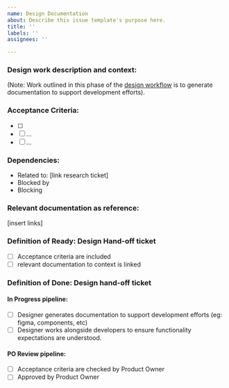 ```yaml
---
name: Design Documentation
about: Describe this issue template's purpose here.
title: ''
labels: ''
assignees: ''

---
```


### Design work description and context:

(Note: Work outlined in this phase of the [design workflow](https://app.mural.co/t/bcparks2575/m/bcparks2575/1740009580466/581d5ec8e845cefd5dfab701fe51a23292eb742c) is to generate documentation to support development efforts).


### Acceptance Criteria:
- [ ] 
- [ ] ...
- [ ] ...

### Dependencies:
- Related to: [link research ticket]
- Blocked by
- Blocking

### Relevant documentation as reference:
[insert links]

### Definition of Ready: Design Hand-off ticket

- [ ] Acceptance criteria are included
- [ ] relevant documentation to context is linked

### Definition of Done: Design hand-off ticket
#### In Progress pipeline:
- [ ] Designer generates documentation to support development efforts (eg: figma, components, etc)
- [ ] Designer works alongside developers to ensure functionality expectations are understood.
#### PO Review pipeline:
- [ ] Acceptance criteria are checked by Product Owner
- [ ] Approved by Product Owner
